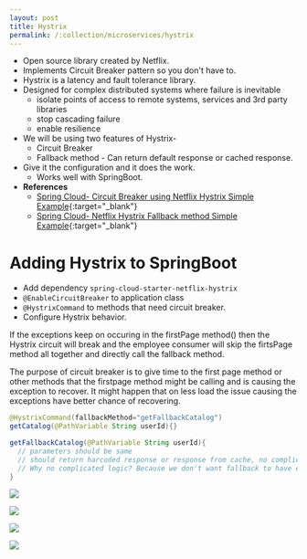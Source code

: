 ```yaml
---
layout: post
title: Hystrix
permalink: /:collection/microservices/hystrix
---
```


- Open source library created by Netflix.
- Implements Circuit Breaker pattern so you don't have to.
- Hystrix is a latency and fault tolerance library.
- Designed for complex distributed systems where failure is inevitable
  - isolate points of access to remote systems, services and 3rd party libraries
  - stop cascading failure
  - enable resilience
- We will be using two features of Hystrix-
  -	Circuit Breaker
  -	Fallback method - Can return default response or cached response.
- Give it the configuration and it does the work.
  - Works well with SpringBoot.
- **References**
  - [Spring Cloud- Circuit Breaker using Netflix Hystrix Simple Example](https://www.javainuse.com/spring/spring_hystrix_circuitbreaker){:target="_blank"}
  - [Spring Cloud- Netflix Hystrix Fallback method Simple Example](https://www.javainuse.com/spring/spring_hystrix){:target="_blank"}

# Adding Hystrix to SpringBoot
- Add dependency `spring-cloud-starter-netflix-hystrix`
- `@EnableCircuitBreaker` to application class
- `@HystrixCommand` to methods that need circuit breaker.
- Configure Hystrix behavior.

If the exceptions keep on occuring in the firstPage method() then the Hystrix circuit will break and the employee consumer will skip the firtsPage method all together and directly call the fallback method.

The purpose of circuit breaker is to give time to the first page method or other methods that the firstpage method might be calling and is causing the exception to recover. It might happen that on less load the issue causing the exceptions have better chance of recovering.

```java
@HystrixCommand(fallbackMethod="getFallbackCatalog")
getCatalog(@PathVariable String userId){}

getFallbackCatalog(@PathVariable String userId){
  // parameters should be same
  // should return harcoded response or response from cache, no complicated logics here
  // Why no complicated logic? Because we don't want fallback to have exception and another fallback
}
```

![]({{site.cdn}}/webservices/microservices/hystrix-microservices.png)
	
![]({{site.cdn}}/webservices/microservices/hystrix-service-consumer.png)

![]({{site.cdn}}/webservices/microservices/hystrix-fallback.png)

![]({{site.cdn}}/webservices/microservices/hystrix-circuitbreaker.png)
